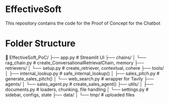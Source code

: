 # EffectiveSoft
This repository contains the code for the Proof of Concept for the Chatbot


# Folder Structure

📁 EffectiveSoft_PoC/
├── app.py                  # Streamlit UI
├── chains/
│   └── rag_chain.py        # create_ConversationalRetrievalChain, memory
├── retrievers/
│   └── setup.py            # create_retriever, contextual, cohere
├── tools/
│   ├── internal_lookup.py  # safe_internal_lookup()
│   ├── sales_pitch.py      # generate_sales_pitch()
│   └── web_search.py       # wrapper for Tavily
├── agents/
│   └── sales_agent.py      # create_sales_agent()
├── utils/
│   ├── documents.py        # loaders, chunking, file handling
│   └── settings.py         # sidebar, configs, state
├── data/
│   └── tmp/                # uploaded files

